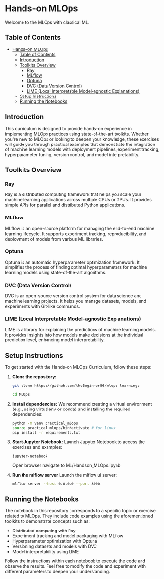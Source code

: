 # Hands-on MLOps

Welcome to the MLOps with classical ML.

## Table of Contents

- [Hands-on MLOps](#hands-on-mlops)
  - [Table of Contents](#table-of-contents)
  - [Introduction](#introduction)
  - [Toolkits Overview](#toolkits-overview)
    - [Ray](#ray)
    - [MLflow](#mlflow)
    - [Optuna](#optuna)
    - [DVC (Data Version Control)](#dvc-data-version-control)
    - [LIME (Local Interpretable Model-agnostic Explanations)](#lime-local-interpretable-model-agnostic-explanations)
  - [Setup Instructions](#setup-instructions)
  - [Running the Notebooks](#running-the-notebooks)

## Introduction

This curriculum is designed to provide hands-on experience in implementing MLOps practices using state-of-the-art toolkits. Whether you're new to MLOps or looking to deepen your knowledge, these exercises will guide you through practical examples that demonstrate the integration of machine learning models with deployment pipelines, experiment tracking, hyperparameter tuning, version control, and model interpretability.

## Toolkits Overview

### Ray

Ray is a distributed computing framework that helps you scale your machine learning applications across multiple CPUs or GPUs. It provides simple APIs for parallel and distributed Python applications.

### MLflow

MLflow is an open-source platform for managing the end-to-end machine learning lifecycle. It supports experiment tracking, reproducibility, and deployment of models from various ML libraries.

### Optuna

Optuna is an automatic hyperparameter optimization framework. It simplifies the process of finding optimal hyperparameters for machine learning models using state-of-the-art algorithms.

### DVC (Data Version Control)

DVC is an open-source version control system for data science and machine learning projects. It helps you manage datasets, models, and experiments with Git-like commands.

### LIME (Local Interpretable Model-agnostic Explanations)

LIME is a library for explaining the predictions of machine learning models. It provides insights into how models make decisions at the individual prediction level, enhancing model interpretability.

## Setup Instructions

To get started with the Hands-on MLOps Curriculum, follow these steps:

1. **Clone the repository:**
   ```bash
   git clone https://github.com/theBeginner86/mlops-learnings
   
   cd MLOps
   ```

2. **Install dependencies:**
    We recommend creating a virtual environment (e.g., using virtualenv or conda) and installing the required dependencies:

    ```bash
    python -m venv practical_mlops
    source practical_mlops/bin/activate # for linux
    pip install -r requirements.txt
    ```

3. **Start Jupyter Notebook:**
    Launch Jupyter Notebook to access the exercises and examples:

    ```bash
    jupyter-notebook
    ```
    Open browser navigate to ML/Handson_MLOps.ipynb

4. **Run the mlflow server**
    Launch the mlflow ui server:

    ```bash
    mlflow server --host 0.0.0.0 --port 8000
    ```

## Running the Notebooks
The notebook in this repository corresponds to a specific topic or exercise related to MLOps. They include code examples using the aforementioned toolkits to demonstrate concepts such as:

- Distributed computing with Ray
- Experiment tracking and model packaging with MLflow
- Hyperparameter optimization with Optuna
- Versioning datasets and models with DVC
- Model interpretability using LIME

Follow the instructions within each notebook to execute the code and observe the results. Feel free to modify the code and experiment with different parameters to deepen your understanding.